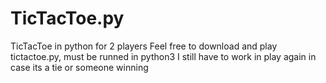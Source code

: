 # TicTacToe.py
TicTacToe in python for 2 players
 Feel free to download and play tictactoe.py, must be runned in python3
I still have to work in play again in case its a tie or someone winning
